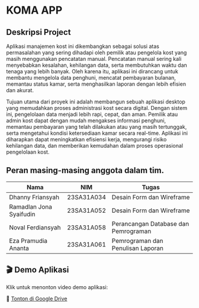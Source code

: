 # KOMA APP

## Deskripsi Project
Aplikasi manajemen kost ini dikembangkan sebagai solusi atas permasalahan yang sering dihadapi oleh pemilik atau pengelola kost yang masih menggunakan pencatatan manual. Pencatatan manual sering kali menyebabkan kesalahan, kehilangan data, serta membutuhkan waktu dan tenaga yang lebih banyak. Oleh karena itu, aplikasi ini dirancang untuk membantu mengelola data penghuni, mencatat pembayaran bulanan, memantau status kamar, serta menghasilkan laporan dengan lebih efisien dan akurat.

Tujuan utama dari proyek ini adalah membangun sebuah aplikasi desktop yang memudahkan proses administrasi kost secara digital. Dengan sistem ini, pengelolaan data menjadi lebih rapi, cepat, dan aman. Pemilik atau admin kost dapat dengan mudah mengakses informasi penghuni, memantau pembayaran yang telah dilakukan atau yang masih tertunggak, serta mengetahui kondisi ketersediaan kamar secara real-time. Aplikasi ini diharapkan dapat meningkatkan efisiensi kerja, mengurangi risiko kehilangan data, dan memberikan kemudahan dalam proses operasional pengelolaan kost.

## Peran masing-masing anggota dalam tim.

| Nama                   | NIM           | Tugas                                  |
|------------------------|---------------|----------------------------------------|
| Dhanny Friansyah       | 23SA31A034    | Desain Form dan Wireframe              |
| Ramadlan Jona Syaifudin| 23SA31A052    | Desain Form dan Wireframe              |
| Noval Ferdiansyah      | 23SA31A058    | Perancangan Database dan Pemrograman   |
| Eza Pramudia Ananta    | 23SA31A061    | Pemrograman dan Penulisan Laporan      |

## 🎬 Demo Aplikasi

Klik untuk menonton video demo aplikasi:

🔗 [Tonton di Google Drive](https://drive.google.com/file/d/19_VytL-ptDXnZ0oTzBgqSk_SS-bGYmY-/view?usp=sharing)
